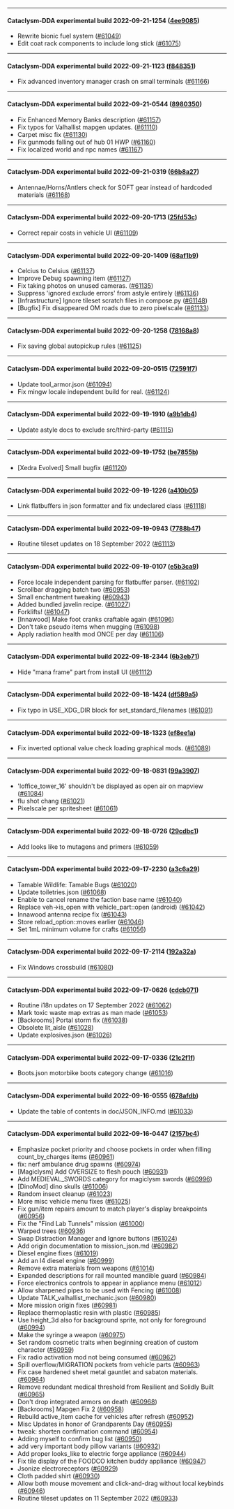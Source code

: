 
---

#### Cataclysm-DDA experimental build 2022-09-21-1254 ([4ee9085](https://github.com/CleverRaven/Cataclysm-DDA/releases/tag/cdda-experimental-2022-09-21-1254))

* Rewrite bionic fuel system ([#61049](https://github.com/CleverRaven/Cataclysm-DDA/pull/61049))
* Edit coat rack components to include long stick ([#61075](https://github.com/CleverRaven/Cataclysm-DDA/pull/61075))

---

#### Cataclysm-DDA experimental build 2022-09-21-1123 ([f848351](https://github.com/CleverRaven/Cataclysm-DDA/releases/tag/cdda-experimental-2022-09-21-1123))

* Fix advanced inventory manager crash on small terminals ([#61166](https://github.com/CleverRaven/Cataclysm-DDA/pull/61166))

---

#### Cataclysm-DDA experimental build 2022-09-21-0544 ([8980350](https://github.com/CleverRaven/Cataclysm-DDA/releases/tag/cdda-experimental-2022-09-21-0544))

* Fix Enhanced Memory Banks description ([#61157](https://github.com/CleverRaven/Cataclysm-DDA/pull/61157))
* Fix typos for Valhallist mapgen updates. ([#61110](https://github.com/CleverRaven/Cataclysm-DDA/pull/61110))
* Carpet misc fix ([#61130](https://github.com/CleverRaven/Cataclysm-DDA/pull/61130))
* Fix gunmods falling out of hub 01 HWP ([#61160](https://github.com/CleverRaven/Cataclysm-DDA/pull/61160))
* Fix localized world and npc names ([#61167](https://github.com/CleverRaven/Cataclysm-DDA/pull/61167))

---

#### Cataclysm-DDA experimental build 2022-09-21-0319 ([66b8a27](https://github.com/CleverRaven/Cataclysm-DDA/releases/tag/cdda-experimental-2022-09-21-0319))

* Antennae/Horns/Antlers check for SOFT gear instead of hardcoded materials ([#61168](https://github.com/CleverRaven/Cataclysm-DDA/pull/61168))

---

#### Cataclysm-DDA experimental build 2022-09-20-1713 ([25fd53c](https://github.com/CleverRaven/Cataclysm-DDA/releases/tag/cdda-experimental-2022-09-20-1713))

* Correct repair costs in vehicle UI ([#61109](https://github.com/CleverRaven/Cataclysm-DDA/pull/61109))

---

#### Cataclysm-DDA experimental build 2022-09-20-1409 ([68af1b9](https://github.com/CleverRaven/Cataclysm-DDA/releases/tag/cdda-experimental-2022-09-20-1409))

* Celcius to Celsius ([#61137](https://github.com/CleverRaven/Cataclysm-DDA/pull/61137))
* Improve Debug spawning item ([#61127](https://github.com/CleverRaven/Cataclysm-DDA/pull/61127))
* Fix taking photos on unused cameras. ([#61135](https://github.com/CleverRaven/Cataclysm-DDA/pull/61135))
* Suppress 'ignored exclude errors' from astyle entirely ([#61136](https://github.com/CleverRaven/Cataclysm-DDA/pull/61136))
* [Infrastructure] Ignore tileset scratch files in compose.py ([#61148](https://github.com/CleverRaven/Cataclysm-DDA/pull/61148))
* [Bugfix] Fix disappeared OM roads due to zero pixelscale ([#61133](https://github.com/CleverRaven/Cataclysm-DDA/pull/61133))

---

#### Cataclysm-DDA experimental build 2022-09-20-1258 ([78168a8](https://github.com/CleverRaven/Cataclysm-DDA/releases/tag/cdda-experimental-2022-09-20-1258))

* Fix saving global autopickup rules ([#61125](https://github.com/CleverRaven/Cataclysm-DDA/pull/61125))

---

#### Cataclysm-DDA experimental build 2022-09-20-0515 ([72591f7](https://github.com/CleverRaven/Cataclysm-DDA/releases/tag/cdda-experimental-2022-09-20-0515))

* Update tool_armor.json ([#61094](https://github.com/CleverRaven/Cataclysm-DDA/pull/61094))
* Fix mingw locale independent build for real. ([#61124](https://github.com/CleverRaven/Cataclysm-DDA/pull/61124))

---

#### Cataclysm-DDA experimental build 2022-09-19-1910 ([a9b1db4](https://github.com/CleverRaven/Cataclysm-DDA/releases/tag/cdda-experimental-2022-09-19-1910))

* Update astyle docs to exclude src/third-party ([#61115](https://github.com/CleverRaven/Cataclysm-DDA/pull/61115))

---

#### Cataclysm-DDA experimental build 2022-09-19-1752 ([be7855b](https://github.com/CleverRaven/Cataclysm-DDA/releases/tag/cdda-experimental-2022-09-19-1752))

* [Xedra Evolved] Small bugfix ([#61120](https://github.com/CleverRaven/Cataclysm-DDA/pull/61120))

---

#### Cataclysm-DDA experimental build 2022-09-19-1226 ([a410b05](https://github.com/CleverRaven/Cataclysm-DDA/releases/tag/cdda-experimental-2022-09-19-1226))

* Link flatbuffers in json formatter and fix undeclared class ([#61118](https://github.com/CleverRaven/Cataclysm-DDA/pull/61118))

---

#### Cataclysm-DDA experimental build 2022-09-19-0943 ([7788b47](https://github.com/CleverRaven/Cataclysm-DDA/releases/tag/cdda-experimental-2022-09-19-0943))

* Routine tileset updates on 18 September 2022 ([#61113](https://github.com/CleverRaven/Cataclysm-DDA/pull/61113))

---

#### Cataclysm-DDA experimental build 2022-09-19-0107 ([e5b3ca9](https://github.com/CleverRaven/Cataclysm-DDA/releases/tag/cdda-experimental-2022-09-19-0107))

* Force locale independent parsing for flatbuffer parser. ([#61102](https://github.com/CleverRaven/Cataclysm-DDA/pull/61102))
* Scrollbar dragging batch two ([#60953](https://github.com/CleverRaven/Cataclysm-DDA/pull/60953))
* Small enchantment tweaking ([#60943](https://github.com/CleverRaven/Cataclysm-DDA/pull/60943))
* Added bundled javelin recipe. ([#61027](https://github.com/CleverRaven/Cataclysm-DDA/pull/61027))
* Forklifts! ([#61047](https://github.com/CleverRaven/Cataclysm-DDA/pull/61047))
* [Innawood] Make foot cranks craftable again ([#61096](https://github.com/CleverRaven/Cataclysm-DDA/pull/61096))
* Don't take pseudo items when mugging ([#61098](https://github.com/CleverRaven/Cataclysm-DDA/pull/61098))
* Apply radiation health mod ONCE per day ([#61106](https://github.com/CleverRaven/Cataclysm-DDA/pull/61106))

---

#### Cataclysm-DDA experimental build 2022-09-18-2344 ([6b3eb71](https://github.com/CleverRaven/Cataclysm-DDA/releases/tag/cdda-experimental-2022-09-18-2344))

* Hide "mana frame" part from install UI ([#61112](https://github.com/CleverRaven/Cataclysm-DDA/pull/61112))

---

#### Cataclysm-DDA experimental build 2022-09-18-1424 ([df589a5](https://github.com/CleverRaven/Cataclysm-DDA/releases/tag/cdda-experimental-2022-09-18-1424))

* Fix typo in USE_XDG_DIR block for set_standard_filenames ([#61091](https://github.com/CleverRaven/Cataclysm-DDA/pull/61091))

---

#### Cataclysm-DDA experimental build 2022-09-18-1323 ([ef8ee1a](https://github.com/CleverRaven/Cataclysm-DDA/releases/tag/cdda-experimental-2022-09-18-1323))

* Fix inverted optional value check loading graphical mods. ([#61089](https://github.com/CleverRaven/Cataclysm-DDA/pull/61089))

---

#### Cataclysm-DDA experimental build 2022-09-18-0831 ([99a3907](https://github.com/CleverRaven/Cataclysm-DDA/releases/tag/cdda-experimental-2022-09-18-0831))

* 'loffice_tower_16' shouldn't be displayed as open air on mapview ([#61084](https://github.com/CleverRaven/Cataclysm-DDA/pull/61084))
* flu shot chang ([#61021](https://github.com/CleverRaven/Cataclysm-DDA/pull/61021))
* Pixelscale per spritesheet ([#61061](https://github.com/CleverRaven/Cataclysm-DDA/pull/61061))

---

#### Cataclysm-DDA experimental build 2022-09-18-0726 ([29cdbc1](https://github.com/CleverRaven/Cataclysm-DDA/releases/tag/cdda-experimental-2022-09-18-0726))

* Add looks like to mutagens and primers ([#61059](https://github.com/CleverRaven/Cataclysm-DDA/pull/61059))

---

#### Cataclysm-DDA experimental build 2022-09-17-2230 ([a3c6a29](https://github.com/CleverRaven/Cataclysm-DDA/releases/tag/cdda-experimental-2022-09-17-2230))

* Tamable Wildlife: Tamable Bugs ([#61020](https://github.com/CleverRaven/Cataclysm-DDA/pull/61020))
* Update toiletries.json ([#61068](https://github.com/CleverRaven/Cataclysm-DDA/pull/61068))
* Enable to cancel rename the faction base name  ([#61040](https://github.com/CleverRaven/Cataclysm-DDA/pull/61040))
* Replace veh->is_open with vehicle_part::open (android) ([#61042](https://github.com/CleverRaven/Cataclysm-DDA/pull/61042))
* Innawood antenna recipe fix ([#61043](https://github.com/CleverRaven/Cataclysm-DDA/pull/61043))
* Store reload_option::moves earlier ([#61046](https://github.com/CleverRaven/Cataclysm-DDA/pull/61046))
* Set 1mL minimum volume for crafts ([#61056](https://github.com/CleverRaven/Cataclysm-DDA/pull/61056))

---

#### Cataclysm-DDA experimental build 2022-09-17-2114 ([192a32a](https://github.com/CleverRaven/Cataclysm-DDA/releases/tag/cdda-experimental-2022-09-17-2114))

* Fix Windows crossbuild ([#61080](https://github.com/CleverRaven/Cataclysm-DDA/pull/61080))

---

#### Cataclysm-DDA experimental build 2022-09-17-0626 ([cdcb071](https://github.com/CleverRaven/Cataclysm-DDA/releases/tag/cdda-experimental-2022-09-17-0626))

* Routine i18n updates on 17 September 2022 ([#61062](https://github.com/CleverRaven/Cataclysm-DDA/pull/61062))
* Mark toxic waste map extras as man made ([#61053](https://github.com/CleverRaven/Cataclysm-DDA/pull/61053))
* [Backrooms] Portal storm fix ([#61038](https://github.com/CleverRaven/Cataclysm-DDA/pull/61038))
* Obsolete lit_aisle ([#61028](https://github.com/CleverRaven/Cataclysm-DDA/pull/61028))
* Update explosives.json ([#61026](https://github.com/CleverRaven/Cataclysm-DDA/pull/61026))

---

#### Cataclysm-DDA experimental build 2022-09-17-0336 ([21c2f1f](https://github.com/CleverRaven/Cataclysm-DDA/releases/tag/cdda-experimental-2022-09-17-0336))

* Boots.json motorbike boots category change ([#61016](https://github.com/CleverRaven/Cataclysm-DDA/pull/61016))

---

#### Cataclysm-DDA experimental build 2022-09-16-0555 ([678afdb](https://github.com/CleverRaven/Cataclysm-DDA/releases/tag/cdda-experimental-2022-09-16-0555))

* Update the table of contents in doc/JSON_INFO.md ([#61033](https://github.com/CleverRaven/Cataclysm-DDA/pull/61033))

---

#### Cataclysm-DDA experimental build 2022-09-16-0447 ([2157bc4](https://github.com/CleverRaven/Cataclysm-DDA/releases/tag/cdda-experimental-2022-09-16-0447))

* Emphasize pocket priority and choose pockets in order when filling count_by_charges items ([#60961](https://github.com/CleverRaven/Cataclysm-DDA/pull/60961))
* fix: nerf ambulance drug spawns ([#60974](https://github.com/CleverRaven/Cataclysm-DDA/pull/60974))
* [Magiclysm] Add OVERSIZE to flesh pouch ([#60931](https://github.com/CleverRaven/Cataclysm-DDA/pull/60931))
* Add MEDIEVAL_SWORDS category for magiclysm swords ([#60996](https://github.com/CleverRaven/Cataclysm-DDA/pull/60996))
* [DinoMod] dino skulls ([#61006](https://github.com/CleverRaven/Cataclysm-DDA/pull/61006))
* Random insect cleanup ([#61023](https://github.com/CleverRaven/Cataclysm-DDA/pull/61023))
* More misc vehicle menu fixes ([#61025](https://github.com/CleverRaven/Cataclysm-DDA/pull/61025))
* Fix gun/item repairs amount to match player's display breakpoints ([#60956](https://github.com/CleverRaven/Cataclysm-DDA/pull/60956))
* Fix the "Find Lab Tunnels" mission ([#61000](https://github.com/CleverRaven/Cataclysm-DDA/pull/61000))
* Warped trees ([#60936](https://github.com/CleverRaven/Cataclysm-DDA/pull/60936))
* Swap Distraction Manager and Ignore buttons ([#61024](https://github.com/CleverRaven/Cataclysm-DDA/pull/61024))
* Add origin documentation to mission_json.md ([#60982](https://github.com/CleverRaven/Cataclysm-DDA/pull/60982))
* Diesel engine fixes ([#61019](https://github.com/CleverRaven/Cataclysm-DDA/pull/61019))
* Add an I4 diesel engine ([#60999](https://github.com/CleverRaven/Cataclysm-DDA/pull/60999))
* Remove extra materials from weapons ([#61014](https://github.com/CleverRaven/Cataclysm-DDA/pull/61014))
* Expanded descriptions for rail mounted mandible guard ([#60984](https://github.com/CleverRaven/Cataclysm-DDA/pull/60984))
* Force electronics controls to appear in appliance menu ([#61012](https://github.com/CleverRaven/Cataclysm-DDA/pull/61012))
* Allow sharpened pipes to be used with Fencing ([#61008](https://github.com/CleverRaven/Cataclysm-DDA/pull/61008))
* Update TALK_valhallist_mechanic.json ([#60980](https://github.com/CleverRaven/Cataclysm-DDA/pull/60980))
* More mission origin fixes ([#60981](https://github.com/CleverRaven/Cataclysm-DDA/pull/60981))
* Replace thermoplastic resin with plastic ([#60985](https://github.com/CleverRaven/Cataclysm-DDA/pull/60985))
* Use height_3d also for background sprite, not only for foreground ([#60994](https://github.com/CleverRaven/Cataclysm-DDA/pull/60994))
* Make the syringe a weapon ([#60975](https://github.com/CleverRaven/Cataclysm-DDA/pull/60975))
* Set random cosmetic traits when beginning creation of custom character ([#60959](https://github.com/CleverRaven/Cataclysm-DDA/pull/60959))
* Fix radio activation mod not being consumed ([#60962](https://github.com/CleverRaven/Cataclysm-DDA/pull/60962))
* Spill overflow/MIGRATION pockets from vehicle parts ([#60963](https://github.com/CleverRaven/Cataclysm-DDA/pull/60963))
* Fix case hardened sheet metal gauntlet and sabaton materials. ([#60964](https://github.com/CleverRaven/Cataclysm-DDA/pull/60964))
* Remove redundant medical threshold from Resilient and Solidly Built ([#60965](https://github.com/CleverRaven/Cataclysm-DDA/pull/60965))
* Don't drop integrated armors on death ([#60968](https://github.com/CleverRaven/Cataclysm-DDA/pull/60968))
* [Backrooms] Mapgen Fix 2 ([#60958](https://github.com/CleverRaven/Cataclysm-DDA/pull/60958))
* Rebuild active_item cache for vehicles after refresh ([#60952](https://github.com/CleverRaven/Cataclysm-DDA/pull/60952))
* Misc Updates in honor of Grandparents Day ([#60955](https://github.com/CleverRaven/Cataclysm-DDA/pull/60955))
* tweak: shorten confirmation command ([#60954](https://github.com/CleverRaven/Cataclysm-DDA/pull/60954))
* Adding myself to confirm bug list ([#60950](https://github.com/CleverRaven/Cataclysm-DDA/pull/60950))
* add very important body pillow variants ([#60932](https://github.com/CleverRaven/Cataclysm-DDA/pull/60932))
* Add proper looks_like to electric forge appliance ([#60944](https://github.com/CleverRaven/Cataclysm-DDA/pull/60944))
* Fix tile display of the FOODCO kitchen buddy appliance ([#60947](https://github.com/CleverRaven/Cataclysm-DDA/pull/60947))
* Jsonize electroreceptors ([#60929](https://github.com/CleverRaven/Cataclysm-DDA/pull/60929))
* Cloth padded shirt ([#60930](https://github.com/CleverRaven/Cataclysm-DDA/pull/60930))
* Allow both mouse movement and click-and-drag without local keybinds ([#60946](https://github.com/CleverRaven/Cataclysm-DDA/pull/60946))
* Routine tileset updates on 11 September 2022 ([#60933](https://github.com/CleverRaven/Cataclysm-DDA/pull/60933))
